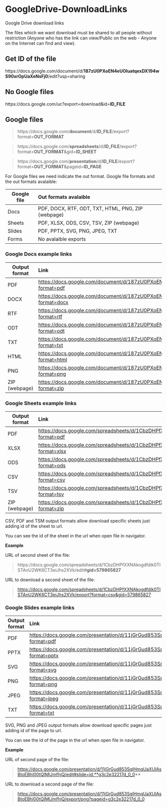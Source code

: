 # GoogleDrive-DownloadLinks
Google Drive download links

The files which we want download must be shared to all people without restriction (Anyone who has the link can view/Public on the web - Anyone on the Internet can find and view).

## Get ID of the file
https://<span></span>docs.google.<span></span>com/document/d/**187zU0PXoEN4eUOIuatqexDX194wS90xrOpUaXeNsFj0**/edit?usp=sharing

## No Google files 
https://<span></span>docs.google.<span></span>com/uc?export=download&id=**ID_FILE**

## Google files

> https://<span>docs.google.<span>com/**document**/d/**ID_FILE**/export?format=**OUT_FORMAT**

> https://<span>docs.google.<span>com/**spreadsheets**/d/**ID_FILE**/export?format=**OUT_FORMAT**&gid=**ID_SHEET** 
  
> https://<span>docs.google.<span>com/**presentation**/d/**ID_FILE**/export?format=**OUT_FORMAT**&pageid=**ID_PAGE** 

For Google files we need indicate the out format. Google file formats and the out formats avalaible:

| Google file   | Out formats avalaible                               |
| ------------- | :-------------------------------------------------- |
| Docs          | PDF, DOCX, RTF, ODT, TXT, HTML, PNG, ZIP (webpage)  |
| Sheets        | PDF, XLSX, ODS, CSV, TSV, ZIP (webpage)             |
| Slides        | PDF, PPTX, SVG, PNG, JPEG, TXT                      |
| Forms         | No avalaible exports                                |

### Google Docs example links
| Output format | Link                                                                                               |
| ------------- | :------------------------------------------------------------------------------------------------- |
| PDF           | https://docs.google.com/document/d/187zU0PXoEN4eUOIuatqexDX194wS90xrOpUaXeNsFj0/export?format=pdf  |
| DOCX          | https://docs.google.com/document/d/187zU0PXoEN4eUOIuatqexDX194wS90xrOpUaXeNsFj0/export?format=docx |
| RTF           | https://docs.google.com/document/d/187zU0PXoEN4eUOIuatqexDX194wS90xrOpUaXeNsFj0/export?format=rtf  |
| ODT           | https://docs.google.com/document/d/187zU0PXoEN4eUOIuatqexDX194wS90xrOpUaXeNsFj0/export?format=odt  |
| TXT           | https://docs.google.com/document/d/187zU0PXoEN4eUOIuatqexDX194wS90xrOpUaXeNsFj0/export?format=txt  |
| HTML          | https://docs.google.com/document/d/187zU0PXoEN4eUOIuatqexDX194wS90xrOpUaXeNsFj0/export?format=html |
| PNG           | https://docs.google.com/document/d/187zU0PXoEN4eUOIuatqexDX194wS90xrOpUaXeNsFj0/export?format=png  |
| ZIP (webpage) | https://docs.google.com/document/d/187zU0PXoEN4eUOIuatqexDX194wS90xrOpUaXeNsFj0/export?format=zip  | 

### Google Sheets example links
| Output format | Link                                                                                                   |
| ------------- | :----------------------------------------------------------------------------------------------------- |
| PDF           | https://docs.google.com/spreadsheets/d/1CbzDHPfXXNAkogdfdik0TISTAnU2WK6CT3eiJhs2XVk/export?format=pdf  |
| XLSX          | https://docs.google.com/spreadsheets/d/1CbzDHPfXXNAkogdfdik0TISTAnU2WK6CT3eiJhs2XVk/export?format=xlsx |
| ODS           | https://docs.google.com/spreadsheets/d/1CbzDHPfXXNAkogdfdik0TISTAnU2WK6CT3eiJhs2XVk/export?format=ods  |
| CSV           | https://docs.google.com/spreadsheets/d/1CbzDHPfXXNAkogdfdik0TISTAnU2WK6CT3eiJhs2XVk/export?format=csv  |
| TSV           | https://docs.google.com/spreadsheets/d/1CbzDHPfXXNAkogdfdik0TISTAnU2WK6CT3eiJhs2XVk/export?format=tsv  |
| ZIP (webpage) | https://docs.google.com/spreadsheets/d/1CbzDHPfXXNAkogdfdik0TISTAnU2WK6CT3eiJhs2XVk/export?format=zip  |

CSV, PDF and TSM output formats allow download specific sheets just adding id of the sheet to url. 

You can see the id of the sheet in the url when open file in navigator.

**Example**

URL of second sheet of the file:
> https://<span></span>docs.google.<span></span>com/spreadsheets/d/1CbzDHPfXXNAkogdfdik0TISTAnU2WK6CT3eiJhs2XVk/edit#**gid=579865827**

URL to download a second sheet of the file:
> https://docs.google.com/spreadsheets/d/1CbzDHPfXXNAkogdfdik0TISTAnU2WK6CT3eiJhs2XVk/export?format=csv&gid=579865827

### Google Slides example links
| Output format | Link                                                                                                   |
| ------------- | :----------------------------------------------------------------------------------------------------- |
| PDF           | https://docs.google.com/presentation/d/11jGrGud853SqlHmqUaXUIAsBtoEBhl00tQIMlJmfhjQ/export?format=pdf  |
| PPTX          | https://docs.google.com/presentation/d/11jGrGud853SqlHmqUaXUIAsBtoEBhl00tQIMlJmfhjQ/export?format=pptx |
| SVG           | https://docs.google.com/presentation/d/11jGrGud853SqlHmqUaXUIAsBtoEBhl00tQIMlJmfhjQ/export?format=svg  |
| PNG           | https://docs.google.com/presentation/d/11jGrGud853SqlHmqUaXUIAsBtoEBhl00tQIMlJmfhjQ/export?format=png  |
| JPEG          | https://docs.google.com/presentation/d/11jGrGud853SqlHmqUaXUIAsBtoEBhl00tQIMlJmfhjQ/export?format=jpeg |
| TXT           | https://docs.google.com/presentation/d/11jGrGud853SqlHmqUaXUIAsBtoEBhl00tQIMlJmfhjQ/export?format=txt  |

SVG, PNG and JPEG output formats allow download specific pages just adding id of the page to url. 

You can see the id of the page in the url when open file in navigator.

**Example**

URL of second page of the file:
> https://docs.google.com/presentation/d/11jGrGud853SqlHmqUaXUIAsBtoEBhl00tQIMlJmfhjQ/edit#slide=id.**g3c2e32217d_0_0**

URL to download a second page of the file:
> https://docs.google.com/presentation/d/11jGrGud853SqlHmqUaXUIAsBtoEBhl00tQIMlJmfhjQ/export/png?pageid=g3c2e32217d_0_0


